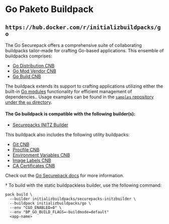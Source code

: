 # Go Paketo Buildpack

## `https://hub.docker.com/r/initializbuildpacks/go`

The Go Securepack offers a comprehensive suite of collaborating buildpacks tailor-made for crafting Go-based applications. This ensemble of buildpacks comprises:
- [Go Distribution CNB](https://github.com/initializ-buildpacks/go-dist)
- [Go Mod Vendor CNB](https://github.com/initializ-buildpacks/go-mod-vendor)
- [Go Build CNB](https://github.com/initializ-buildpacks/go-build)

The buildpack extends its support to crafting applications utilizing either the built-in [Go modules](https://golang.org/cmd/go/#hdr-Module_maintenance) functionality for efficient management of dependencies.. Usage examples can be found in the
[`samples` repository under the `go` directory](https://github.com/initializ-buildpacks/samples/tree/main/go).

#### The Go buildpack is compatible with the following builder(s):
- [Securepacks INITZ Builder](https://github.com/initializ-buildpacks/Securepack)

This buildpack also includes the following utility buildpacks:
- [Git CNB](https://github.com/initializ-buildpacks/git)
- [Procfile CNB](https://github.com/initializ-buildpacks/procfile)
- [Environment Variables CNB](https://github.com/initializ-buildpacks/environment-variables)
- [Image Labels CNB](https://github.com/initializ-buildpacks/image-labels)
- [CA Certificates CNB](https://github.com/initializ-buildpacks/ca-certificates)

Check out the [Go Securepack docs](<docs/url>) for more information.

† To build with the static buildpackless builder, use the following command:

```
pack build \
  --builder initializbuildpacks/securepacks-initzbuilder \
  --buildpack initializbuildpacks/go \
  --env "CGO_ENABLED=0" \
  --env "BP_GO_BUILD_FLAGS=-buildmode=default"
  <app-name>
```